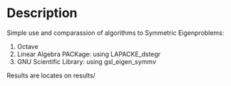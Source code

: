 # Description

Simple use and comparassion of algorithms to Symmetric Eigenproblems:

1. Octave
1. Linear Algebra PACKage: using LAPACKE_dstegr
1. GNU Scientific Library: using gsl_eigen_symmv

Results are locates on results/

